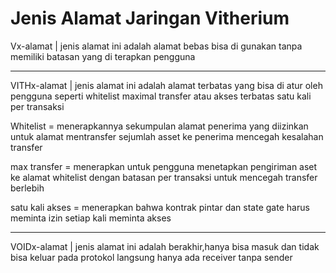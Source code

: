 # Jenis Alamat Jaringan Vitherium 

Vx-alamat | jenis alamat ini adalah alamat bebas bisa di gunakan tanpa memiliki batasan yang di terapkan pengguna

---

VITHx-alamat | jenis alamat ini adalah alamat terbatas yang bisa di atur oleh pengguna seperti whitelist maximal transfer atau akses terbatas satu kali per transaksi 

Whitelist = menerapkannya sekumpulan alamat penerima yang diizinkan untuk alamat mentransfer sejumlah asset ke penerima mencegah kesalahan transfer

max transfer = menerapkan untuk pengguna menetapkan pengiriman aset ke alamat whitelist dengan batasan per transaksi untuk mencegah transfer berlebih

satu kali akses = menerapkan bahwa kontrak pintar dan state gate harus meminta izin setiap kali meminta akses

---

VOIDx-alamat | jenis alamat ini adalah berakhir,hanya bisa masuk dan tidak bisa keluar pada protokol langsung hanya ada receiver tanpa sender
